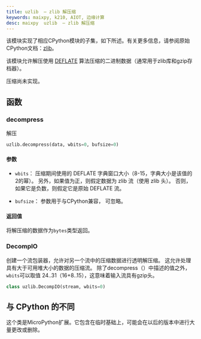 ```yaml
---
title: uzlib  — zlib 解压缩
keywords: maixpy, k210, AIOT, 边缘计算
desc: maixpy  uzlib  — zlib 解压缩
---
```



该模块实现了相应CPython模块的子集，如下所述。有关更多信息，请参阅原始CPython文档：[zlib](https://docs.python.org/3.5/library/zlib.html#module-zlib)。

该模块允许解压使用 [DEFLATE](https://en.wikipedia.org/wiki/DEFLATE) 算法压缩的二进制数据（通常用于zlib库和gzip存档器）。

压缩尚未实现。

## 函数

### decompress

解压

```python
uzlib.decompress(data, wbits=0, bufsize=0)
```

#### 参数

* `wbits`： 压缩期间使用的 DEFLATE 字典窗口大小（8-15，字典大小是该值的2的幂）。 另外，如果值为正，则假定数据为 zlib 流（使用 zlib 头）。 否则，如果它是负数，则假定它是原始 DEFLATE 流。 

* `bufsize`： 参数用于与CPython兼容， 可忽略。

#### 返回值

将解压缩的数据作为`bytes`类型返回。 

### DecompIO

创建一个流包装器，允许对另一个流中的压缩数据进行透明解压缩。 这允许处理具有大于可用堆大小的数据的压缩流。 除了decompress（）中描述的值之外，`wbits`可以取值 24..31（16+8..15），这意味着输入流具有gzip头。

```python
class uzlib.DecompIO(stream, wbits=0)
```

## 与 CPython 的不同

这个类是MicroPython扩展。它包含在临时基础上，可能会在以后的版本中进行大量更改或删除。


